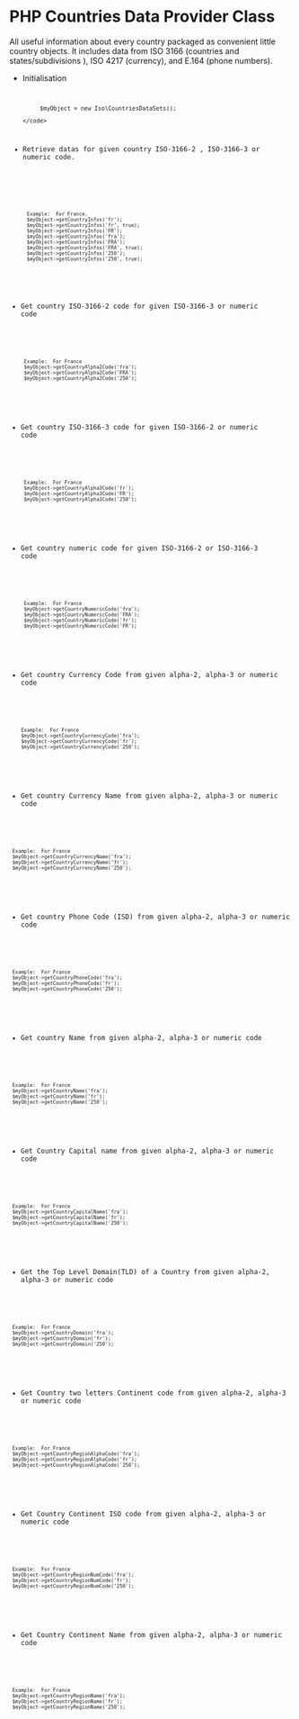# PHP Countries Data Provider Class
All useful information about every country packaged as convenient little country objects. It includes data from ISO 3166 (countries and states/subdivisions ), ISO 4217 (currency), and E.164 (phone numbers). 

* Initialisation
     <code>
  
           $myObject = new Iso\CountriesDataSets();

      </code>

* Retrieve datas for given country ISO-3166-2 , ISO-3166-3 or numeric code.
 <code>
     
          Example:  For France.
          $myObject->getCountryInfos('fr');
          $myObject->getCountryInfos('fr', true);
          $myObject->getCountryInfos('FR');
          $myObject->getCountryInfos('fra');
          $myObject->getCountryInfos('FRA');
          $myObject->getCountryInfos('FRA', true);
          $myObject->getCountryInfos('250');
          $myObject->getCountryInfos('250', true);
           
 </code>

* Get country ISO-3166-2 code for given ISO-3166-3 or numeric code
<code>

         Example:  For France
         $myObject->getCountryAlpha2Code('fra');
         $myObject->getCountryAlpha2Code('FRA');
         $myObject->getCountryAlpha2Code('250');

</code>

* Get country ISO-3166-3 code for given ISO-3166-2 or numeric code
<code>

         Example:  For France
         $myObject->getCountryAlpha3Code('fr');
         $myObject->getCountryAlpha3Code('FR');
         $myObject->getCountryAlpha3Code('250');

</code>

* Get country numeric code for given ISO-3166-2 or ISO-3166-3 code
<code>

         Example:  For France
         $myObject->getCountryNumericCode('fra');
         $myObject->getCountryNumericCode('FRA');
         $myObject->getCountryNumericCode('fr');
         $myObject->getCountryNumericCode('FR');

</code>



* Get country Currency Code from given alpha-2, alpha-3 or numeric code
<code>

      	Example:  For France
      	$myObject->getCountryCurrencyCode('fra');
      	$myObject->getCountryCurrencyCode('fr');
      	$myObject->getCountryCurrencyCode('250');

</code>

* Get country Currency Name from given alpha-2, alpha-3 or numeric code
<code>

     Example:  For France
     $myObject->getCountryCurrencyName('fra');
     $myObject->getCountryCurrencyName('fr');
     $myObject->getCountryCurrencyName('250');

</code>

* Get country Phone Code (ISD) from given alpha-2, alpha-3 or numeric code
<code>

     Example:  For France
     $myObject->getCountryPhoneCode('fra');
     $myObject->getCountryPhoneCode('fr');
     $myObject->getCountryPhoneCode('250');

</code>

* Get country Name from given alpha-2, alpha-3 or numeric code
<code>

     Example:  For France
     $myObject->getCountryName('fra');
     $myObject->getCountryName('fr');
     $myObject->getCountryName('250');

</code>

* Get Country Capital name from given alpha-2, alpha-3 or numeric code
<code>

     Example:  For France
     $myObject->getCountryCapitalName('fra');
     $myObject->getCountryCapitalName('fr');
     $myObject->getCountryCapitalName('250');

</code>

* Get the Top Level Domain(TLD) of a Country  from given alpha-2, alpha-3 or numeric code
<code>

     Example:  For France
     $myObject->getCountryDomain('fra');
     $myObject->getCountryDomain('fr');
     $myObject->getCountryDomain('250');

</code>

* Get Country two letters Continent code from given alpha-2, alpha-3 or numeric code
<code>

     Example:  For France
     $myObject->getCountryRegionAlphaCode('fra');
     $myObject->getCountryRegionAlphaCode('fr');
     $myObject->getCountryRegionAlphaCode('250');

</code>

* Get Country Continent ISO code from given alpha-2, alpha-3 or numeric code
<code>

     Example:  For France
     $myObject->getCountryRegionNumCode('fra');
     $myObject->getCountryRegionNumCode('fr');
     $myObject->getCountryRegionNumCode('250');

</code>

* Get Country Continent Name from given alpha-2, alpha-3 or numeric code
<code>

     Example:  For France
     $myObject->getCountryRegionName('fra');
     $myObject->getCountryRegionName('fr');
     $myObject->getCountryRegionName('250');

</code>
